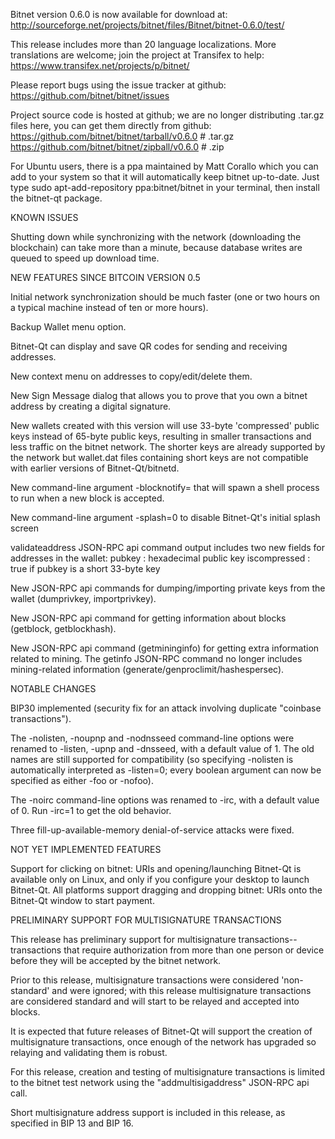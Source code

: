 Bitnet version 0.6.0 is now available for download at:
http://sourceforge.net/projects/bitnet/files/Bitnet/bitnet-0.6.0/test/

This release includes more than 20 language localizations.
More translations are welcome; join the
project at Transifex to help:
https://www.transifex.net/projects/p/bitnet/

Please report bugs using the issue tracker at github:
https://github.com/bitnet/bitnet/issues

Project source code is hosted at github; we are no longer
distributing .tar.gz files here, you can get them
directly from github:
https://github.com/bitnet/bitnet/tarball/v0.6.0  # .tar.gz
https://github.com/bitnet/bitnet/zipball/v0.6.0  # .zip

For Ubuntu users, there is a ppa maintained by Matt Corallo which
you can add to your system so that it will automatically keep
bitnet up-to-date.  Just type
sudo apt-add-repository ppa:bitnet/bitnet
in your terminal, then install the bitnet-qt package.


KNOWN ISSUES

Shutting down while synchronizing with the network
(downloading the blockchain) can take more than a minute,
because database writes are queued to speed up download
time.


NEW FEATURES SINCE BITCOIN VERSION 0.5

Initial network synchronization should be much faster
(one or two hours on a typical machine instead of ten or more
hours).

Backup Wallet menu option.

Bitnet-Qt can display and save QR codes for sending
and receiving addresses.

New context menu on addresses to copy/edit/delete them.

New Sign Message dialog that allows you to prove that you
own a bitnet address by creating a digital
signature.

New wallets created with this version will
use 33-byte 'compressed' public keys instead of
65-byte public keys, resulting in smaller
transactions and less traffic on the bitnet
network. The shorter keys are already supported
by the network but wallet.dat files containing
short keys are not compatible with earlier
versions of Bitnet-Qt/bitnetd.

New command-line argument -blocknotify=<command>
that will spawn a shell process to run <command> 
when a new block is accepted.

New command-line argument -splash=0 to disable
Bitnet-Qt's initial splash screen

validateaddress JSON-RPC api command output includes
two new fields for addresses in the wallet:
pubkey : hexadecimal public key
iscompressed : true if pubkey is a short 33-byte key

New JSON-RPC api commands for dumping/importing
private keys from the wallet (dumprivkey, importprivkey).

New JSON-RPC api command for getting information about
blocks (getblock, getblockhash).

New JSON-RPC api command (getmininginfo) for getting
extra information related to mining. The getinfo
JSON-RPC command no longer includes mining-related
information (generate/genproclimit/hashespersec).



NOTABLE CHANGES

BIP30 implemented (security fix for an attack involving
duplicate "coinbase transactions").

The -nolisten, -noupnp and -nodnsseed command-line
options were renamed to -listen, -upnp and -dnsseed,
with a default value of 1. The old names are still
supported for compatibility (so specifying -nolisten
is automatically interpreted as -listen=0; every
boolean argument can now be specified as either
-foo or -nofoo).

The -noirc command-line options was renamed to
-irc, with a default value of 0. Run -irc=1 to
get the old behavior.

Three fill-up-available-memory denial-of-service
attacks were fixed.


NOT YET IMPLEMENTED FEATURES

Support for clicking on bitnet: URIs and
opening/launching Bitnet-Qt is available only on Linux,
and only if you configure your desktop to launch
Bitnet-Qt. All platforms support dragging and dropping
bitnet: URIs onto the Bitnet-Qt window to start
payment.


PRELIMINARY SUPPORT FOR MULTISIGNATURE TRANSACTIONS

This release has preliminary support for multisignature
transactions-- transactions that require authorization
from more than one person or device before they
will be accepted by the bitnet network.

Prior to this release, multisignature transactions
were considered 'non-standard' and were ignored;
with this release multisignature transactions are
considered standard and will start to be relayed
and accepted into blocks.

It is expected that future releases of Bitnet-Qt
will support the creation of multisignature transactions,
once enough of the network has upgraded so relaying
and validating them is robust.

For this release, creation and testing of multisignature
transactions is limited to the bitnet test network using
the "addmultisigaddress" JSON-RPC api call.

Short multisignature address support is included in this
release, as specified in BIP 13 and BIP 16.
